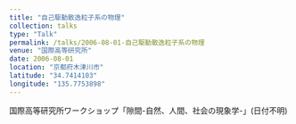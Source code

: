 ```yaml
---
title: "自己駆動散逸粒子系の物理"
collection: talks
type: "Talk"
permalink: /talks/2006-08-01-自己駆動散逸粒子系の物理
venue: "国際高等研究所"
date: 2006-08-01
location: "京都府木津川市"
latitude: "34.7414103"
longitude: "135.7753898"
---
```


国際高等研究所ワークショップ「隙間-自然、人間、社会の現象学-」(日付不明)
